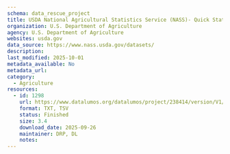 ```yaml
---
schema: data_rescue_project 
title: USDA National Agricultural Statistics Service (NASS)- Quick Stats
organization: U.S. Department of Agriculture
agency: U.S. Department of Agriculture
websites: usda.gov
data_source: https://www.nass.usda.gov/datasets/
description: 
last_modified: 2025-10-01
metadata_available: No
metadata_url: 
category:
  - Agriculture 
resources:
  - id: 1298
    url: https://www.datalumos.org/datalumos/project/238414/version/V1/view
    format: TXT, TSV
    status: Finished
    size: 3.4
    download_date: 2025-09-26
    maintainer: DRP, DL
    notes: 
---
```

